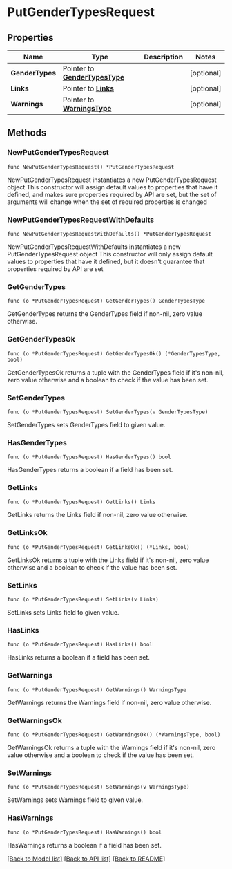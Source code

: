 # PutGenderTypesRequest

## Properties

Name | Type | Description | Notes
------------ | ------------- | ------------- | -------------
**GenderTypes** | Pointer to [**GenderTypesType**](GenderTypesType.md) |  | [optional] 
**Links** | Pointer to [**Links**](Links.md) |  | [optional] 
**Warnings** | Pointer to [**WarningsType**](WarningsType.md) |  | [optional] 

## Methods

### NewPutGenderTypesRequest

`func NewPutGenderTypesRequest() *PutGenderTypesRequest`

NewPutGenderTypesRequest instantiates a new PutGenderTypesRequest object
This constructor will assign default values to properties that have it defined,
and makes sure properties required by API are set, but the set of arguments
will change when the set of required properties is changed

### NewPutGenderTypesRequestWithDefaults

`func NewPutGenderTypesRequestWithDefaults() *PutGenderTypesRequest`

NewPutGenderTypesRequestWithDefaults instantiates a new PutGenderTypesRequest object
This constructor will only assign default values to properties that have it defined,
but it doesn't guarantee that properties required by API are set

### GetGenderTypes

`func (o *PutGenderTypesRequest) GetGenderTypes() GenderTypesType`

GetGenderTypes returns the GenderTypes field if non-nil, zero value otherwise.

### GetGenderTypesOk

`func (o *PutGenderTypesRequest) GetGenderTypesOk() (*GenderTypesType, bool)`

GetGenderTypesOk returns a tuple with the GenderTypes field if it's non-nil, zero value otherwise
and a boolean to check if the value has been set.

### SetGenderTypes

`func (o *PutGenderTypesRequest) SetGenderTypes(v GenderTypesType)`

SetGenderTypes sets GenderTypes field to given value.

### HasGenderTypes

`func (o *PutGenderTypesRequest) HasGenderTypes() bool`

HasGenderTypes returns a boolean if a field has been set.

### GetLinks

`func (o *PutGenderTypesRequest) GetLinks() Links`

GetLinks returns the Links field if non-nil, zero value otherwise.

### GetLinksOk

`func (o *PutGenderTypesRequest) GetLinksOk() (*Links, bool)`

GetLinksOk returns a tuple with the Links field if it's non-nil, zero value otherwise
and a boolean to check if the value has been set.

### SetLinks

`func (o *PutGenderTypesRequest) SetLinks(v Links)`

SetLinks sets Links field to given value.

### HasLinks

`func (o *PutGenderTypesRequest) HasLinks() bool`

HasLinks returns a boolean if a field has been set.

### GetWarnings

`func (o *PutGenderTypesRequest) GetWarnings() WarningsType`

GetWarnings returns the Warnings field if non-nil, zero value otherwise.

### GetWarningsOk

`func (o *PutGenderTypesRequest) GetWarningsOk() (*WarningsType, bool)`

GetWarningsOk returns a tuple with the Warnings field if it's non-nil, zero value otherwise
and a boolean to check if the value has been set.

### SetWarnings

`func (o *PutGenderTypesRequest) SetWarnings(v WarningsType)`

SetWarnings sets Warnings field to given value.

### HasWarnings

`func (o *PutGenderTypesRequest) HasWarnings() bool`

HasWarnings returns a boolean if a field has been set.


[[Back to Model list]](../README.md#documentation-for-models) [[Back to API list]](../README.md#documentation-for-api-endpoints) [[Back to README]](../README.md)


